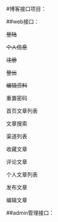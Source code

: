 #博客接口项目：


##web接口：

~~登陆~~

~~个人信息~~

~~注册~~

~~登出~~

~~编辑资料~~

重置密码

首页文章列表

文章搜索

渠道列表

收藏文章

评论文章

个人文章列表

发布文章

编辑文章


##admin管理接口：